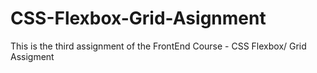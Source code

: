 # CSS-Flexbox-Grid-Asignment
This is the third assignment of the FrontEnd Course - CSS Flexbox/ Grid Assigment
